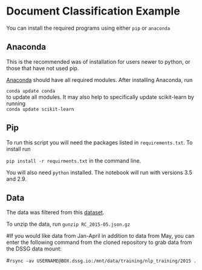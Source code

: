 # Document Classification Example 

You can install the required programs using either `pip` or `anaconda`

## Anaconda 

This is the recommended was of installation for users newer to python, or those that have not used pip.    

[Anaconda](https://www.continuum.io/downloads) should have all required modules. After installing Anaconda, run 

```conda update conda```    
to update all modules. It may also help to specifically update scikit-learn by running    
```conda update scikit-learn```
 
## Pip 
To run this script you will need the packages listed in `requirements.txt`. To install run 

```pip install -r requirments.txt``` 
in the command line. 

You will also need `python` installed. The notebook will run with versions 3.5 and 2.9.

## Data
The data was filtered from this [dataset](https://www.reddit.com/r/datasets/comments/3bxlg7/i_have_every_publicly_available_reddit_comment/). 

To unzip the data, run ```gunzip RC_2015-05.json.gz```

#If you would like data from Jan-April in addition to data from May, you can enter the following command from the cloned repository to grab data from the DSSG data mount:

#```rsync -av USERNAME@BOX.dssg.io:/mnt/data/training/nlp_training/2015 .```

